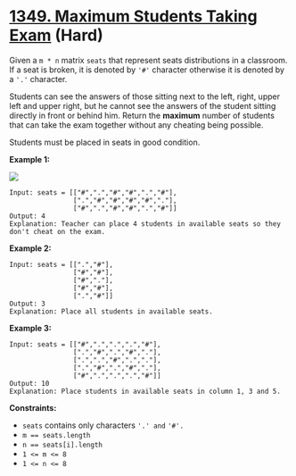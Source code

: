 # [1349. Maximum Students Taking Exam][link] (Hard)

[link]: https://leetcode.com/problems/maximum-students-taking-exam/

Given a `m * n` matrix `seats`  that represent seats distributions in a classroom. If a seat is
broken, it is denoted by `'#'` character otherwise it is denoted by a `'.'` character.

Students can see the answers of those sitting next to the left, right, upper left and upper right,
but he cannot see the answers of the student sitting directly in front or behind him. Return the
**maximum** number of students that can take the exam together without any cheating being possible.

Students must be placed in seats in good condition.

**Example 1:**

![](https://assets.leetcode.com/uploads/2020/01/29/image.png)

```
Input: seats = [["#",".","#","#",".","#"],
                [".","#","#","#","#","."],
                ["#",".","#","#",".","#"]]
Output: 4
Explanation: Teacher can place 4 students in available seats so they don't cheat on the exam.
```

**Example 2:**

```
Input: seats = [[".","#"],
                ["#","#"],
                ["#","."],
                ["#","#"],
                [".","#"]]
Output: 3
Explanation: Place all students in available seats.
```

**Example 3:**

```
Input: seats = [["#",".",".",".","#"],
                [".","#",".","#","."],
                [".",".","#",".","."],
                [".","#",".","#","."],
                ["#",".",".",".","#"]]
Output: 10
Explanation: Place students in available seats in column 1, 3 and 5.
```

**Constraints:**

- `seats` contains only characters `'.' and` `'#'.`
- `m == seats.length`
- `n == seats[i].length`
- `1 <= m <= 8`
- `1 <= n <= 8`
